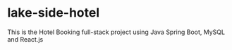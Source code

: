 # lake-side-hotel
This is the Hotel Booking full-stack project using Java Spring Boot, MySQL and React.js
